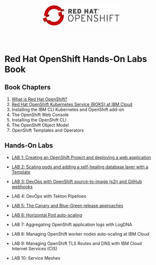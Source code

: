 <br>
<div align="center">
    <img width="50%" src="./docs/imgs/rhos-logo.png" alt='rhos-logo'>
</div>
<br>
<br>
<br>

# Red Hat OpenShift Hands-On Labs Book

## Book Chapters

1. [What is Red Hat OpenShift?](./book/1-what-is-openshift.md)
2. [Red Hat OpenShift Kubernetes Service (ROKS) at IBM Cloud](./book/2-roks-at-ibm-cloud.md)
3. Installing the IBM CLI Kubernetes and OpenShift add-on
4. The OpenShift Web Console
5. Installing the OpenShift CLI
6. The OpenShift Object Model
7. OpenShift Templates and Operators

## Hands-On Labs

- [LAB 1: Creating an OpenShift Project and deploying a web application](./labs/lab-1.md)
- [LAB 2: Scaling pods and adding a self-healing database layer with a Template](./labs/lab-2.md)
- [LAB 3: DevOps with OpenShift source-to-image (s2i) and GitHub webhooks](./labs/lab-3.md)

- LAB 4: DevOps with Tekton Pipelines

- [LAB 5: The Canary and Blue-Green release approaches](./labs/lab-5.md)

- [LAB 6: Horizontal Pod auto-scaling](./labs/lab-6.md)

- LAB 7: Aggregating OpenShift application logs with LogDNA

- LAB 8: Managing OpenShift worker nodes auto-scaling at IBM Cloud
- LAB 9: Managing OpenShift TLS Routes and DNS with IBM Cloud Internet Services (CIS)

- LAB 10: Service Meshes